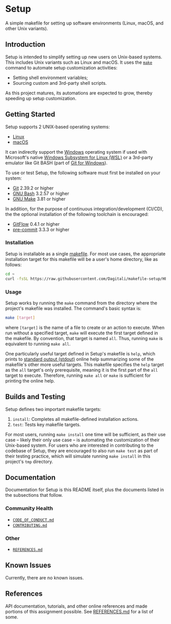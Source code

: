 # Setup

A simple makefile for setting up software environments (Linux, macOS, and other
Unix variants).

## Introduction

Setup is intended to simplify setting up new users on Unix-based systems. This
includes Unix variants such as Linux and macOS. It uses the [`make`][make] command to
automate setup customization activities:

- Setting shell environment variables;
- Sourcing custom and 3rd-party shell scripts.

As this project matures, its automations are expected to grow, thereby speeding
up setup customization.

## Getting Started

Setup supports 2 UNIX-based operating systems:

- [Linux][Linux]
- [macOS][macOS]

It can indirectly support the [Windows][Windows] operating system if used with Microsoft's
native [Windows Subsystem for Linux (WSL)][WSL] or a 3rd-party emulator like Git BASH
(part of [Git for Windows][Git for Windows]).

To use or test Setup, the following software must first be installed on your
system:

- [Git][Git] 2.39.2 or higher
- [GNU Bash][GNU Bash] 3.2.57 or higher
- [GNU Make][GNU Make] 3.81 or higher

In addition, for the purpose of continuous integration/development (CI/CD), the
the optional installation of the following toolchain is encouraged:

- [GitFlow][GitFlow] 0.4.1 or higher
- [pre-commit][pre-commit] 3.3.3 or higher

### Installation

Setup is installable as a single [makefile][makefile]. For most use cases, the appropriate
installation target for this makefile will be a user's home directory, like as
follows:

```bash
cd ~
curl -fsSL https://raw.githubusercontent.com/Dagitali/makefile-setup/HEAD/Makefile >Makefile
```

### Usage

Setup works by running the `make` command from the directory where the project's
makefile was installed. The command's basic syntax is:

```bash
make [target]
```

where `[target]` is the name of a file to create or an action to execute. When
run without a specified target, `make` will execute the first target defined in
the makefile. By convention, that target is named `all`. Thus, running `make` is
equivalent to running `make all`.

One particularly useful target defined in Setup's makefile is `help`, which prints
to [standard output (stdout)][stdout] online help summarizing some of the makefile's other
more useful targets. This makefile specifies the `help` target as the `all`
target's only prerequisite, meaning it is the first part of the `all` target to
execute. Therefore, running `make all` or `make` is sufficient for printing the
online help.

## Builds and Testing

Setup defines two important makefile targets:

1. `install`: Completes all makefile-defined installation actions.
2. `test`: Tests key makefile targets.

For most users, running `make install` one time will be sufficient, as their use
case &ndash; likely their only use case &ndash; is automating the customization of their
Unix-based system. For users who are interested in contributing to the codebase
of Setup, they are encouraged to also run `make test` as part of their testing
practice, which will simulate running `make install` in this project's `tmp`
directory.

## Documentation

Documentation for Setup is this README itself, plus the documents listed in the
subsections that follow.

### Community Health

- [`CODE_OF_CONDUCT.md`](CODE_OF_CONDUCT.md)
- [`CONTRIBUTING.md`](CONTRIBUTING.md)

### Other

- [`REFERENCES.md`](REFERENCES.md)

## Known Issues

Currently, there are no known issues.

## References

API documentation, tutorials, and other online references and made portions of
this assignment possible. See [REFERENCES.md](REFERENCES.md) for a list of some.

[Git]: https://git-scm.com
[Git for Windows]: https://gitforwindows.org
[GitFlow]: https://github.com/nvie/gitflow
[GNU Bash]: https://www.gnu.org/software/bash
[GNU Make]: https://www.gnu.org/software/make
[Linux]: https://www.linuxfoundation.org
[macOS]: https://www.apple.com/macos
[make]: https://en.wikipedia.org/wiki/Make_(software)
[makefile]: https://en.wikipedia.org/wiki/Make_(software)#Makefiles
[pre-commit]: https://github.com/pre-commit/pre-commit
[stdout]: https://en.wikipedia.org/wiki/Standard_streams
[Windows]: https://www.microsoft.com/en-us/windows
[WSL]: https://docs.microsoft.com/en-us/windows/wsl/about
